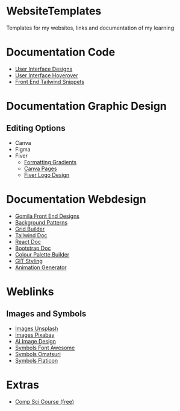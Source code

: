 # WebsiteTemplates
Templates for my websites, links and documentation of my learning 

# Documentation Code
- [User Interface Designs](https://uiverse.io/vinodjangid07/bitter-eagle-34)
- [User Interface Hoverover](https://www.ui-snippets.dev/)
- [Front End Tailwind Snippets](https://blocks.tremor.so/blocks/chart-compositions)

# Documentation Graphic Design
## Editing Options
- Canva
- Figma
- Fiver
  - [Formatting Gradients](https://www.google.com/search?q=how+to+add+a+fade+in+canva&oq=how+to+add+a+fade+in+canva&gs_lcrp=EgZjaHJvbWUqBwgAEAAYgAQyBwgAEAAYgAQyCAgBEAAYFhgeMggIAhAAGBYYHjIICAMQABgWGB4yCAgEEAAYFhgeMggIBRAAGBYYHjIICAYQABgWGB4yCAgHEAAYFhgeMggICBAAGBYYHjIICAkQABgWGB7SAQg2OTI0ajBqN6gCALACAA&sourceid=chrome&ie=UTF-8#kpvalbx=_3dVPZr7aFPLKp84Pl--RkA4_34)
  - [Canva Pages](https://www.canva.com/design/DAGGFzDtwOs/qo6QYCYY6NOAp5cpM8hJ9w/edit?ui=eyJEIjp7IkoiOnsiQiI6eyJBPyI6IkIifX19LCJBIjp7IkEiOiJkb3dubG9hZF9wbmciLCJGIjp0cnVlfSwiRyI6eyJEIjp7IkQiOnsiQT8iOiJBIiwiQSI6IkIifX19fQ)
  - [Fiver Logo Design](https://www.fiverr.com/logo-maker/choose-variation/projects/6000aab2200cd1000ba2cb6d?variation_id=6000aab27fda58000b51bf3d&brand_name=--%20PureGlow%20%E2%97%86%20Dental%20--&slogan=Your%20smile%20is%20worth%20gold&brief_id=9d967364-04eb-402e-815f-9c1d73f626b7&ref_ctx_id=&source=listing)

# Documentation Webdesign
- [Gomila Front End Designs](https://www.gomila.co/web-design)
- [Background Patterns](https://www.magicpattern.design/tools/css-backgrounds)
- [Grid Builder](https://layout.bradwoods.io/customize)
- [Tailwind Doc](https://tailwindcss.com/docs/place-content)
- [React Doc](https://react.dev/learn)
- [Bootstrap Doc](https://getbootstrap.com/docs/5.3/getting-started/introduction/)
- [Colour Palette Builder](https://coolors.co/d7d0c8-c8c6af-95a78d-bd897e-f87666)
- [GIT Styling](https://docs.github.com/en/get-started/writing-on-github/getting-started-with-writing-and-formatting-on-github/basic-writing-and-formatting-syntax)
- [Animation Generator](https://webcode.tools/structured-data-generator/video)

# Weblinks
## Images and Symbols
- [Images Unsplash](https://unsplash.com/)
- [Images Pixabay](https://pixabay.com/vectors/tooth-dentist-bite-1501321/)
- [AI Image Design](https://www.freepik.com/pikaso/ai-image-generator?log-in=email)
- [Symbols Font Awesome](https://fontawesome.com/icons/arrow-right-long?f=classic&s=solid&pc=%23000000)
- [Symbols Omatsuri](https://omatsuri.app/html-symbols)
- [Symbols Flaticon](https://www.flaticon.com/free-icon-font/chart-histogram_5528038?related_id=5528038_)


# Extras
- [Comp Sci Course (free)](https://github.com/ossu/computer-science?tab=readme-ov-file)

